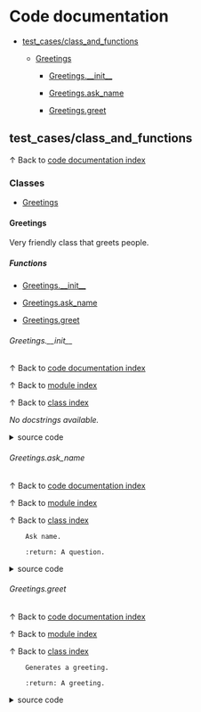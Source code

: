 # <a name='codedocumentation'></a>Code documentation

* [test\_cases/class\_and\_functions](#testcasesclassandfunctions)


	* [Greetings](#greetings)


		* [Greetings.\_\_init\_\_](#greetingsinit)


		* [Greetings.ask\_name](#greetingsaskname)


		* [Greetings.greet](#greetingsgreet)

## <a name='testcasesclassandfunctions'></a>test\_cases/class\_and\_functions
&uparrow; Back to [code documentation index](#codedocumentation)

### <a name='classes'></a>Classes

* [Greetings](#greetings)

#### <a name='greetings'></a>Greetings
Very friendly class that greets people.
##### <a name='functions'></a>Functions

* [Greetings.\_\_init\_\_](#greetingsinit)

* [Greetings.ask\_name](#greetingsaskname)

* [Greetings.greet](#greetingsgreet)

###### <a name='greetingsinit'></a>Greetings.\_\_init\_\_
&uparrow; Back to [code documentation index](#codedocumentation)

&uparrow; Back to [module index](#test_cases/class_and_functions)

&uparrow; Back to [class index](#Greetings)

*No docstrings available.*
<details>
<summary>source code</summary>

```python
    def __init__(self, name):
        self.name = name

```
</details>

###### <a name='greetingsaskname'></a>Greetings.ask\_name
&uparrow; Back to [code documentation index](#codedocumentation)

&uparrow; Back to [module index](#test_cases/class_and_functions)

&uparrow; Back to [class index](#Greetings)


        Ask name.

        :return: A question.

<details>
<summary>source code</summary>

```python
    def ask_name(self) -> str:
        """
        Ask name.

        :return: A question.
        """
        return f"What's your {self.name}?"

```
</details>

###### <a name='greetingsgreet'></a>Greetings.greet
&uparrow; Back to [code documentation index](#codedocumentation)

&uparrow; Back to [module index](#test_cases/class_and_functions)

&uparrow; Back to [class index](#Greetings)


        Generates a greeting.

        :return: A greeting.

<details>
<summary>source code</summary>

```python
    def greet(self) -> str:
        """
        Generates a greeting.

        :return: A greeting.
        """
        return f"Hello {self.name}"

```
</details>
